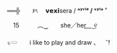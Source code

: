      ══╬  ۶ৎ  𝘃𝗲𝘅𝗶sera / **ᵃʸʳⁱᵉ / ˢʸˡᵒ** ˚

      15   ︵‿  she╱he<ins>r    ͜</ins>୧

    ২𓄲  i like to play and draw  、 ˘𒁹 
